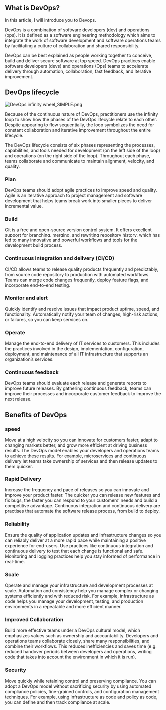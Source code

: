 ## What is DevOps?

In this article, I will introduce you to Devops.


DevOps is a combination of software developers (dev) and operations (ops). It is defined as a software engineering methodology which aims to integrate the work of software development and software operations teams by facilitating a culture of collaboration and shared responsibility.

DevOps can be best explained as people working together to conceive, build and deliver secure software at top speed. DevOps practices enable software developers (devs) and operations (Ops) teams to accelerate delivery through automation, collaboration, fast feedback, and iterative improvement.


## DevOps lifecycle


![DevOps infinity wheel_SIMPLE.png](https://cdn.hashnode.com/res/hashnode/image/upload/v1650633500287/YrLT_rZ8D.png)

Because of the continuous nature of DevOps, practitioners use the infinity loop to show how the phases of the DevOps lifecycle relate to each other. Despite appearing to flow sequentially, the loop symbolizes the need for constant collaboration and iterative improvement throughout the entire lifecycle.

The DevOps lifecycle consists of six phases representing the processes, capabilities, and tools needed for development (on the left side of the loop) and operations (on the right side of the loop). Throughout each phase, teams collaborate and communicate to maintain alignment, velocity, and quality.

### Plan
DevOps teams should adopt agile practices to improve speed and quality. Agile is an iterative approach to project management and software development that helps teams break work into smaller pieces to deliver incremental value.

### Build
Git is a free and open-source version control system. It offers excellent support for branching, merging, and rewriting repository history, which has led to many innovative and powerful workflows and tools for the development build process.

### Continuous integration and delivery (CI/CD)
CI/CD allows teams to release quality products frequently and predictably, from source code repository to production with automated workflows. Teams can merge code changes frequently, deploy feature flags, and incorporate end-to-end testing.

### Monitor and alert
Quickly identify and resolve issues that impact product uptime, speed, and functionality. Automatically notify your team of changes, high-risk actions, or failures, so you can keep services on.

### Operate
Manage the end-to-end delivery of IT services to customers. This includes the practices involved in the design, implementation, configuration, deployment, and maintenance of all IT infrastructure that supports an organization’s services.

### Continuous feedback
DevOps teams should evaluate each release and generate reports to improve future releases. By gathering continuous feedback, teams can improve their processes and incorporate customer feedback to improve the next release.

## Benefits of DevOps

### speed

Move at a high velocity so you can innovate for customers faster, adapt to changing markets better, and grow more efficient at driving business results. The DevOps model enables your developers and operations teams to achieve these results. For example, microservices and continuous delivery let teams take ownership of services and then release updates to them quicker.

### Rapid Delivery

Increase the frequency and pace of releases so you can innovate and improve your product faster. The quicker you can release new features and fix bugs, the faster you can respond to your customers’ needs and build a competitive advantage. Continuous integration and continuous delivery are practises that automate the software release process, from build to deploy.

### Reliability

Ensure the quality of application updates and infrastructure changes so you can reliably deliver at a more rapid pace while maintaining a positive experience for end-users. Use practices like continuous integration and continuous delivery to test that each change is functional and safe. Monitoring and logging practices help you stay informed of performance in real-time.

### Scale

Operate and manage your infrastructure and development processes at scale. Automation and consistency help you manage complex or changing systems efficiently and with reduced risk. For example, infrastructure as code helps you manage your development, testing, and production environments in a repeatable and more efficient manner.

### Improved Collaboration

Build more effective teams under a DevOps cultural model, which emphasizes values such as ownership and accountability. Developers and operations teams collaborate closely, share many responsibilities, and combine their workflows. This reduces inefficiencies and saves time (e.g. reduced handover periods between developers and operations, writing code that takes into account the environment in which it is run).

### Security

Move quickly while retaining control and preserving compliance. You can adopt a DevOps model without sacrificing security by using automated compliance policies, fine-grained controls, and configuration management techniques. For example, using infrastructure as code and policy as code, you can define and then track compliance at scale.

